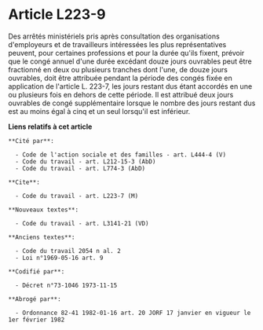 # Article L223-9

Des arrêtés ministériels pris après consultation des organisations d'employeurs et de travailleurs intéressées les plus
représentatives peuvent, pour certaines professions et pour la durée qu'ils fixent, prévoir que le congé annuel d'une durée
excédant douze jours ouvrables peut être fractionné en deux ou plusieurs tranches dont l'une, de douze jours ouvrables, doit
être attribuée pendant la période des congés fixée en application de l'article L. 223-7, les jours restant dus étant accordés
en une ou plusieurs fois en dehors de cette période. Il est attribué deux jours ouvrables de congé supplémentaire lorsque le
nombre des jours restant dus est au moins égal à cinq et un seul lorsqu'il est inférieur.

**Liens relatifs à cet article**

	**Cité par**:

	  - Code de l'action sociale et des familles - art. L444-4 (V)
	  - Code du travail - art. L212-15-3 (AbD)
	  - Code du travail - art. L774-3 (AbD)

	**Cite**:

	  - Code du travail - art. L223-7 (M)

	**Nouveaux textes**:

	  - Code du travail - art. L3141-21 (VD)

	**Anciens textes**:

	  - Code du travail 2054 n al. 2
	  - Loi n°1969-05-16 art. 9

	**Codifié par**:

	  - Décret n°73-1046 1973-11-15

	**Abrogé par**:

	  - Ordonnance 82-41 1982-01-16 art. 20 JORF 17 janvier en vigueur le 1er février 1982
